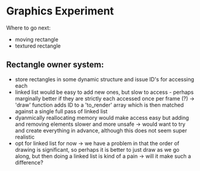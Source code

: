 # Graphics Experiment

Where to go next:
- moving rectangle
- textured rectangle


## Rectangle owner system:
- store rectangles in some dynamic structure and issue ID's for accessing each
- linked list would be easy to add new ones, but slow to access - perhaps
  marginally better if they are strictly each accessed once per frame (?)
  -> 'draw' function adds ID to a 'to_render' array which is then matched
  against a single full pass of linked list
- dyanmically reallocating memory would make access easy but adding and
  removing elements slower and more unsafe
  -> would want to try and create everything in advance, although this does not
  seem super realistic
- opt for linked list for now
  -> we have a problem in that the order of drawing is significant, so perhaps
  it is better to just draw as we go along, but then doing a linked list is
  kind of a pain
  -> will it make such a difference?
